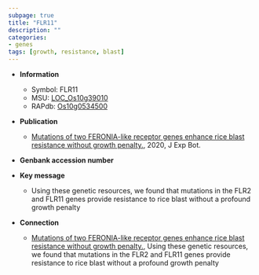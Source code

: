 ```yaml
---
subpage: true
title: "FLR11"
description: ""
categories:
- genes
tags: [growth, resistance, blast]
---
```


* **Information**  
    + Symbol: FLR11  
    + MSU: [LOC_Os10g39010](http://rice.plantbiology.msu.edu/cgi-bin/ORF_infopage.cgi?orf=LOC_Os10g39010)  
    + RAPdb: [Os10g0534500](http://rapdb.dna.affrc.go.jp/viewer/gbrowse_details/irgsp1?name=Os10g0534500)  

* **Publication**  
    + [Mutations of two FERONIA-like receptor genes enhance rice blast resistance without growth penalty.](http://www.ncbi.nlm.nih.gov/pubmed?term=Mutations+of+two+FERONIA-like+receptor+genes+enhance+rice+blast+resistance+without+growth+penalty.%5BTitle%5D), 2020, J Exp Bot.

* **Genbank accession number**  

* **Key message**  
    + Using these genetic resources, we found that mutations in the FLR2 and FLR11 genes provide resistance to rice blast without a profound growth penalty

* **Connection**  
    + [Mutations of two FERONIA-like receptor genes enhance rice blast resistance without growth penalty.](http://www.ncbi.nlm.nih.gov/pubmed?term=Mutations+of+two+FERONIA-like+receptor+genes+enhance+rice+blast+resistance+without+growth+penalty.%5BTitle%5D),  Using these genetic resources, we found that mutations in the FLR2 and FLR11 genes provide resistance to rice blast without a profound growth penalty



